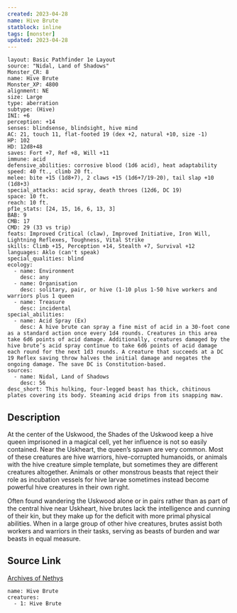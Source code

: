 ```yaml
---
created: 2023-04-28
name: Hive Brute
statblock: inline
tags: [monster]
updated: 2023-04-28
---
```

```statblock
layout: Basic Pathfinder 1e Layout
source: "Nidal, Land of Shadows"
Monster_CR: 8
name: Hive Brute
Monster_XP: 4800
alignment: NE
size: Large
type: aberration
subtype: (Hive)
INI: +6
perception: +14
senses: blindsense, blindsight, hive mind
AC: 21, touch 11, flat-footed 19 (dex +2, natural +10, size -1)
HP: 102
HD: 12d8+48
saves: Fort +7, Ref +8, Will +11
immune: acid
defensive_abilities: corrosive blood (1d6 acid), heat adaptability
speed: 40 ft., climb 20 ft.
melee: bite +15 (1d8+7), 2 claws +15 (1d6+7/19-20), tail slap +10 (1d8+3)
special_attacks: acid spray, death throes (12d6, DC 19)
space: 10 ft.
reach: 10 ft.
pf1e_stats: [24, 15, 16, 6, 13, 3]
BAB: 9
CMB: 17
CMD: 29 (33 vs trip)
feats: Improved Critical (claw), Improved Initiative, Iron Will, Lightning Reflexes, Toughness, Vital Strike
skills: Climb +15, Perception +14, Stealth +7, Survival +12
languages: Aklo (can't speak)
special_qualities: blind
ecology:
  - name: Environment
    desc: any
  - name: Organisation
    desc: solitary, pair, or hive (1-10 plus 1-50 hive workers and warriors plus 1 queen
  - name: Treasure
    desc: incidental
special_abilities:
  - name: Acid Spray (Ex)
    desc: A hive brute can spray a fine mist of acid in a 30-foot cone as a standard action once every 1d4 rounds. Creatures in this area take 6d6 points of acid damage. Additionally, creatures damaged by the hive brute’s acid spray continue to take 6d6 points of acid damage each round for the next 1d3 rounds. A creature that succeeds at a DC 19 Reflex saving throw halves the initial damage and negates the ongoing damage. The save DC is Constitution-based.
sources:
  - name: Nidal, Land of Shadows
    desc: 56
desc_short: This hulking, four-legged beast has thick, chitinous plates covering its body. Steaming acid drips from its snapping maw.
```
## Description
At the center of the Uskwood, the Shades of the Uskwood keep a hive queen imprisoned in a magical cell, yet her influence is not so easily contained. Near the Uskheart, the queen’s spawn are very common. Most of these creatures are hive warriors, hive-corrupted humanoids, or animals with the hive creature simple template, but sometimes they are different creatures altogether. Animals or other monstrous beasts that reject their role as incubation vessels for hive larvae sometimes instead become powerful hive creatures in their own right.

 Often found wandering the Uskwood alone or in pairs rather than as part of the central hive near Uskheart, hive brutes lack the intelligence and cunning of their kin, but they make up for the deficit with more primal physical abilities. When in a large group of other hive creatures, brutes assist both workers and warriors in their tasks, serving as beasts of burden and war beasts in equal measure.
## Source Link
[Archives of Nethys](https://aonprd.com/MonsterDisplay.aspx?ItemName=Hive%20Brute)
```encounter-table
name: Hive Brute
creatures:
  - 1: Hive Brute
```
